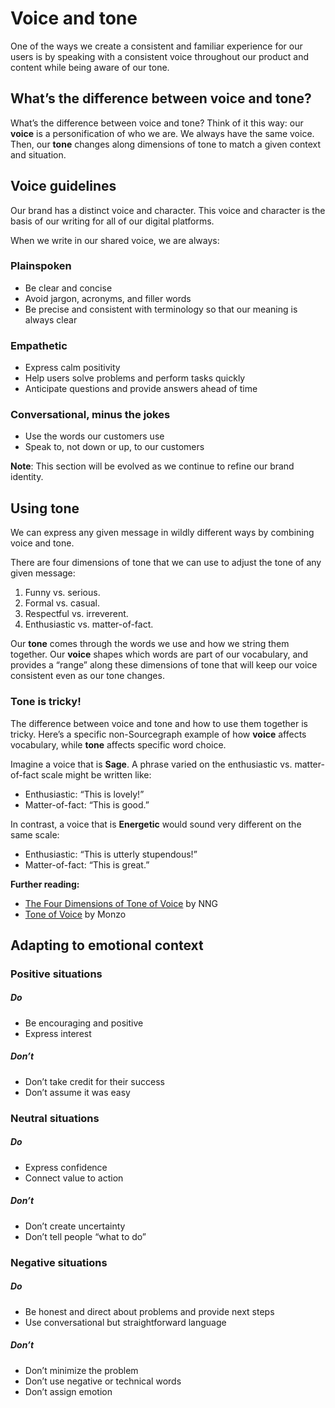 # Voice and tone

One of the ways we create a consistent and familiar experience for our users is by speaking with a consistent voice throughout our product and content while being aware of our tone.

## What’s the difference between voice and tone?

What’s the difference between voice and tone? Think of it this way: our **voice** is a personification of who we are. We always have the same voice. Then, our **tone** changes along dimensions of tone to match a given context and situation.

## Voice guidelines

Our brand has a distinct voice and character. This voice and character is the basis of our writing for all of our digital platforms.

When we write in our shared voice, we are always:

### Plainspoken

- Be clear and concise
- Avoid jargon, acronyms, and filler words
- Be precise and consistent with terminology so that our meaning is always clear

### Empathetic

- Express calm positivity
- Help users solve problems and perform tasks quickly
- Anticipate questions and provide answers ahead of time

### Conversational, minus the jokes

- Use the words our customers use
- Speak to, not down or up, to our customers

**Note**: This section will be evolved as we continue to refine our brand identity.

## Using tone

We can express any given message in wildly different ways by combining voice and tone.

There are four dimensions of tone that we can use to adjust the tone of any given message:

1. Funny vs. serious.
2. Formal vs. casual.
3. Respectful vs. irreverent.
4. Enthusiastic vs. matter-of-fact.

Our **tone** comes through the words we use and how we string them together. Our **voice** shapes which words are part of our vocabulary, and provides a “range” along these dimensions of tone that will keep our voice consistent even as our tone changes.

<div class="tone-sample">

### Tone is tricky!

The difference between voice and tone and how to use them together is tricky. Here’s a specific non-Sourcegraph example of how **voice** affects vocabulary, while **tone** affects specific word choice.

Imagine a voice that is **Sage**. A phrase varied on the enthusiastic vs. matter-of-fact scale might be written like:

- Enthusiastic: “This is lovely!”
- Matter-of-fact: “This is good.”

In contrast, a voice that is **Energetic** would sound very different on the same scale:

- Enthusiastic: “This is utterly stupendous!”
- Matter-of-fact: “This is great.”

</div>

**Further reading:**

- [The Four Dimensions of Tone of Voice](https://www.nngroup.com/articles/tone-of-voice-dimensions/) by NNG
- [Tone of Voice](https://monzo.com/tone-of-voice/) by Monzo

## Adapting to emotional context

### Positive situations

<div class="usage">
<div class="item yes">

##### Do

- Be encouraging and positive
- Express interest

</div>
<div class="item no">

##### Don’t

- Don’t take credit for their success
- Don’t assume it was easy

</div>
</div>

### Neutral situations

<div class="usage">
<div class="item yes">

##### Do

- Express confidence
- Connect value to action

</div>
<div class="item no">

##### Don’t

- Don’t create uncertainty
- Don’t tell people “what to do”

</div>
</div>

### Negative situations

<div class="usage">
<div class="item yes">

##### Do

- Be honest and direct about problems and provide next steps
- Use conversational but straightforward language

</div>
<div class="item no">

##### Don’t

- Don’t minimize the problem
- Don’t use negative or technical words
- Don’t assign emotion

</div>
</div>
